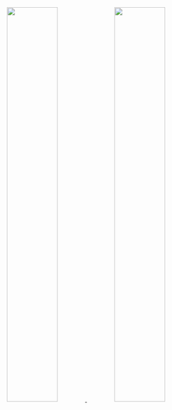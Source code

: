 
<div align="center">
  <a href="https://github.com/mariana-damasceno-barbosa">
  <img width="48%" src="https://github-readme-stats.vercel.app/api?username=mariana-damasceno-barbosa&show_icons=true&theme=radical&include_all_commits=true&count_private=true"/>
 <img width="48%" src="https://github-readme-stats.vercel.app/api/top-langs/?username=mariana-damasceno-barbosa&layout=compact&langs_count=7&theme=radical"/>
</div>
